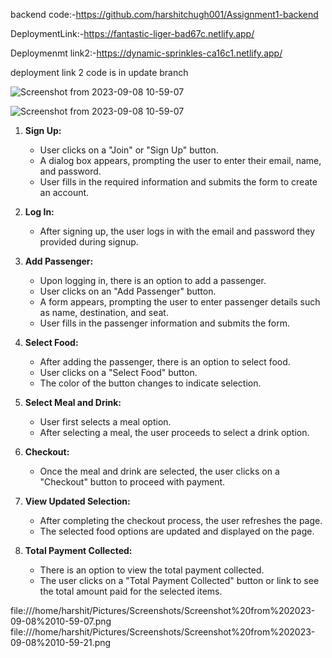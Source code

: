 backend code:-https://github.com/harshitchugh001/Assignment1-backend

DeploymentLink:-https://fantastic-liger-bad67c.netlify.app/


Deploymenmt link2:-https://dynamic-sprinkles-ca16c1.netlify.app/

deployment link 2 code is in update branch

![Screenshot from 2023-09-08 10-59-07](https://github.com/harshitchugh001/Assignment-1/assets/123458021/bfce646b-6dc1-41bf-b4f4-abe98f1cfbba)

![Screenshot from 2023-09-08 10-59-07](https://github.com/harshitchugh001/Assignment-1/assets/123458021/74fc48bb-7859-445b-ab2c-ba7863a2d593)

1. **Sign Up:**
   - User clicks on a "Join" or "Sign Up" button.
   - A dialog box appears, prompting the user to enter their email, name, and password.
   - User fills in the required information and submits the form to create an account.

2. **Log In:**
   - After signing up, the user logs in with the email and password they provided during signup.
   
3. **Add Passenger:**
   - Upon logging in, there is an option to add a passenger.
   - User clicks on an "Add Passenger" button.
   - A form appears, prompting the user to enter passenger details such as name, destination, and seat.
   - User fills in the passenger information and submits the form.

4. **Select Food:**
   - After adding the passenger, there is an option to select food.
   - User clicks on a "Select Food" button.
   - The color of the button changes to indicate selection.

5. **Select Meal and Drink:**
   - User first selects a meal option.
   - After selecting a meal, the user proceeds to select a drink option.

6. **Checkout:**
   - Once the meal and drink are selected, the user clicks on a "Checkout" button to proceed with payment.

7. **View Updated Selection:**
   - After completing the checkout process, the user refreshes the page.
   - The selected food options are updated and displayed on the page.

8. **Total Payment Collected:**
   - There is an option to view the total payment collected.
   - The user clicks on a "Total Payment Collected" button or link to see the total amount paid for the selected items.

file:///home/harshit/Pictures/Screenshots/Screenshot%20from%202023-09-08%2010-59-07.png
file:///home/harshit/Pictures/Screenshots/Screenshot%20from%202023-09-08%2010-59-21.png
